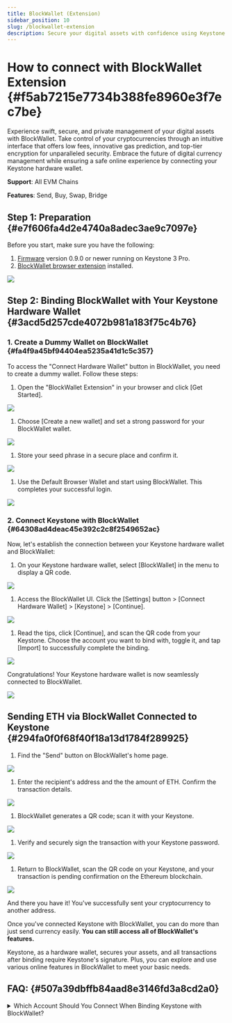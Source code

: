 ```yaml
---
title: BlockWallet (Extension)
sidebar_position: 10
slug: /blockwallet-extension
description: Secure your digital assets with confidence using Keystone Hardware Wallet's seamless integration with BlockWallet - the first crypto wallet for Web3 that supports all EVM-compatible chains.
---
```




# How to connect with BlockWallet Extension {#f5ab7215e7734b388fe8960e3f7ec7be}


Experience swift, secure, and private management of your digital assets with BlockWallet. Take control of your cryptocurrencies through an intuitive interface that offers low fees, innovative gas prediction, and top-tier encryption for unparalleled security. Embrace the future of digital currency management while ensuring a safe online experience by connecting your Keystone hardware wallet.


**Support**: All EVM Chains


**Features**: Send, Buy, Swap, Bridge


## **Step 1: Preparation** {#e7f606fa4d2e4740a8adec3ae9c7097e}


Before you start, make sure you have the following:

1. [Firmware](https://keyst.one/firmware?locale=en) version 0.9.0 or newer running on Keystone 3 Pro.
1. [BlockWallet browser extension](https://blockwallet.io/) installed.

  ![](./1440182173.png)


## **Step 2: Binding BlockWallet with Your Keystone Hardware Wallet** {#3acd5d257cde4072b981a183f75c4b76}


### **1. Create a Dummy Wallet on BlockWallet** {#fa4f9a45bf94404ea5235a41d1c5c357}


To access the "Connect Hardware Wallet" button in BlockWallet, you need to create a dummy wallet. Follow these steps:

1. Open the "BlockWallet Extension" in your browser and click [Get Started].

  ![](./1551087393.png)

1. Choose [Create a new wallet] and set a strong password for your BlockWallet wallet.

  ![](./1249723940.png)

1. Store your seed phrase in a secure place and confirm it.

  ![](./979794726.png)

1. Use the Default Browser Wallet and start using BlockWallet. This completes your successful login.

  ![](./780609958.png)


### **2. Connect Keystone with** BlockWallet {#64308ad4deac45e392c2c8f2549652ac}


Now, let's establish the connection between your Keystone hardware wallet and BlockWallet:

1. On your Keystone hardware wallet, select [BlockWallet] in the menu to display a QR code.

  ![](./1933432840.png)

1. Access the BlockWallet UI. Click the [Settings] button &gt; [Connect Hardware Wallet] &gt; [Keystone] &gt; [Continue].

  ![](./532376986.png)

1. Read the tips, click [Continue], and scan the QR code from your Keystone. Choose the account you want to bind with, toggle it, and tap [Import] to successfully complete the binding.

  ![](./622445420.png)


Congratulations! Your Keystone hardware wallet is now seamlessly connected to BlockWallet.


![](./1459756504.png)


## **Sending ETH via** BlockWallet **Connected to Keystone** {#294fa0f0f68f40f18a13d1784f289925}

1. Find the "Send" button on BlockWallet's home page.

  ![](./573500117.png)

1. Enter the recipient's address and the the amount of ETH. Confirm the transaction details.

  ![](./2049478315.png)

1. BlockWallet generates a QR code; scan it with your Keystone.

  ![](./2143820528.jpg)

1. Verify and securely sign the transaction with your Keystone password.

  ![](./1552613649.jpg)

1. Return to BlockWallet, scan the QR code on your Keystone, and your transaction is pending confirmation on the Ethereum blockchain.

  ![](./505240414.png)


And there you have it! You've successfully sent your cryptocurrency to another address.


Once you've connected Keystone with BlockWallet, you can do more than just send currency easily. **You can still access all of BlockWallet's features.** 


Keystone, as a hardware wallet, secures your assets, and all transactions after binding require Keystone's signature. Plus, you can explore and use various online features in BlockWallet to meet your basic needs.


## FAQ: {#507a39dbffb84aad8e3146fd3a8cd2a0}


<details>
  <summary>Which Account Should You Connect When Binding Keystone with BlockWallet?</summary>


For newcomers, using the 1st account is recommended for unlocking. You can manage various addresses to cater to different asset management needs and personal preferences.



  </details>

